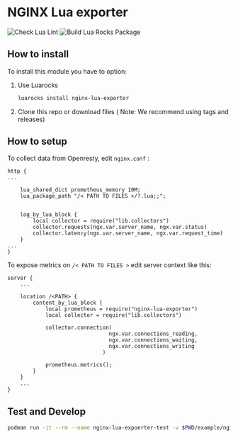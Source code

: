 # NGINX Lua exporter
![Check Lua Lint](https://github.com/mohsenmottaghi/nginx-lua-exporter/workflows/Check%20Lua%20Lint/badge.svg)
![Build Lua Rocks Package](https://github.com/mohsenmottaghi/nginx-lua-exporter/workflows/Build%20Lua%20Rocks%20Package/badge.svg)


## How to install
To install this module you have to option:
1. Use Luarocks 
    ```bash
    luarocks install nginx-lua-exporter
    ```
2. Clone this repo or download files ( Note: We recommend using tags and releases)

## How to setup

To collect data from Openresty, edit `nginx.conf` :

```
http {
...

    lua_shared_dict prometheus_memory 10M;
    lua_package_path "/< PATH TO FILES >/?.lua;;";


    log_by_lua_block {
        local collector = require("lib.collectors")
        collector.requests(ngx.var.server_name, ngx.var.status)
        collector.latency(ngx.var.server_name, ngx.var.request_time)
    }
...
}
```

To expose metrics on `/< PATH TO FILES >` edit server context like this:

```
server {
    ...

    location /<PATH> {
        content_by_lua_block {
            local prometheus = require("nginx-lua-exporter")
            local collector = require("lib.collectors")

            collector.connection(
                                ngx.var.connections_reading,
                                ngx.var.connections_waiting,
                                ngx.var.connections_writing
                              )

            prometheus.metrics();
        }
    }
    ...
}
```

## Test and Develop
```bash
podman run -it --rm --name nginx-lua-expoerter-test -v $PWD/example/nginx.conf:/usr/local/openresty/nginx/conf/nginx.conf  -v $PWD/example/server.conf:/etc/nginx/conf.d/default.conf -v $PWD/src:/opt/prometheus -p 8080:80 docker.io/openresty/openresty

```